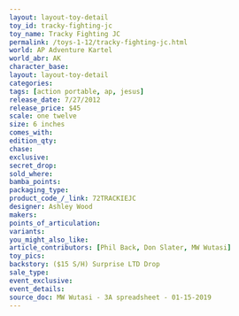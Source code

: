 ```yaml
---
layout: layout-toy-detail 
toy_id: tracky-fighting-jc
toy_name: Tracky Fighting JC
permalink: /toys-1-12/tracky-fighting-jc.html
world: AP Adventure Kartel
world_abr: AK
character_base: 
layout: layout-toy-detail
categories: 
tags: [action portable, ap, jesus]
release_date: 7/27/2012
release_price: $45 
scale: one twelve
size: 6 inches
comes_with: 
edition_qty: 
chase: 
exclusive: 
secret_drop: 
sold_where: 
bamba_points: 
packaging_type: 
product_code_/_link: 72TRACKIEJC
designer: Ashley Wood
makers: 
points_of_articulation: 
variants: 
you_might_also_like: 
article_contributors: [Phil Back, Don Slater, MW Wutasi]
toy_pics: 
backstory: ($15 S/H) Surprise LTD Drop
sale_type: 
event_exclusive: 
event_details: 
source_doc: MW Wutasi - 3A spreadsheet - 01-15-2019
---
```

